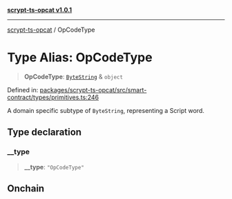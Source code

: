 [**scrypt-ts-opcat v1.0.1**](../README.md)

***

[scrypt-ts-opcat](../README.md) / OpCodeType

# Type Alias: OpCodeType

> **OpCodeType**: [`ByteString`](ByteString.md) & `object`

Defined in: [packages/scrypt-ts-opcat/src/smart-contract/types/primitives.ts:246](https://github.com/OPCAT-Labs/ts-tools/blob/2cea47af983eceafde930347ac310f78dee140a3/packages/scrypt-ts-opcat/src/smart-contract/types/primitives.ts#L246)

A domain specific subtype of `ByteString`, representing a Script word.

## Type declaration

### \_\_type

> **\_\_type**: `"OpCodeType"`

## Onchain
